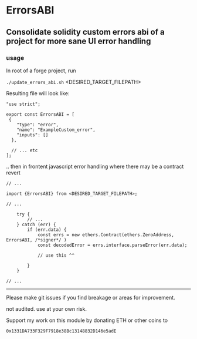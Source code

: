 # ErrorsABI

## Consolidate solidity custom errors abi of a project for more sane UI error handling

### usage

In root of a forge project, run

`./update_errors_abi.sh` <DESIRED_TARGET_FILEPATH>

Resulting file will look like:

```
"use strict";

export const ErrorsABI = [
 { 
    "type": "error",
    "name": "ExampleCustom_error",
    "inputs": []
  },

  // ... etc
];
```

.. then in frontent javascript error handling where there may be a contract revert

```
// ...

import {ErrorsABI} from <DESIRED_TARGET_FILEPATH>;

// ...

    try {
        // ...
    } catch (err) {
        if (err.data) {
            const errs = new ethers.Contract(ethers.ZeroAddress, ErrorsABI, /*signer*/ ) 
            const decodedError = errs.interface.parseError(err.data);

            // use this ^^

        }
    }

// ...
```

--------------------------------------------------


Please make git issues if you find breakage or areas for improvement.


not audited. use at your own risk.

Support my work on this module by donating ETH or other coins to

`0x1331DA733F329F7918e38Bc13148832D146e5adE`
